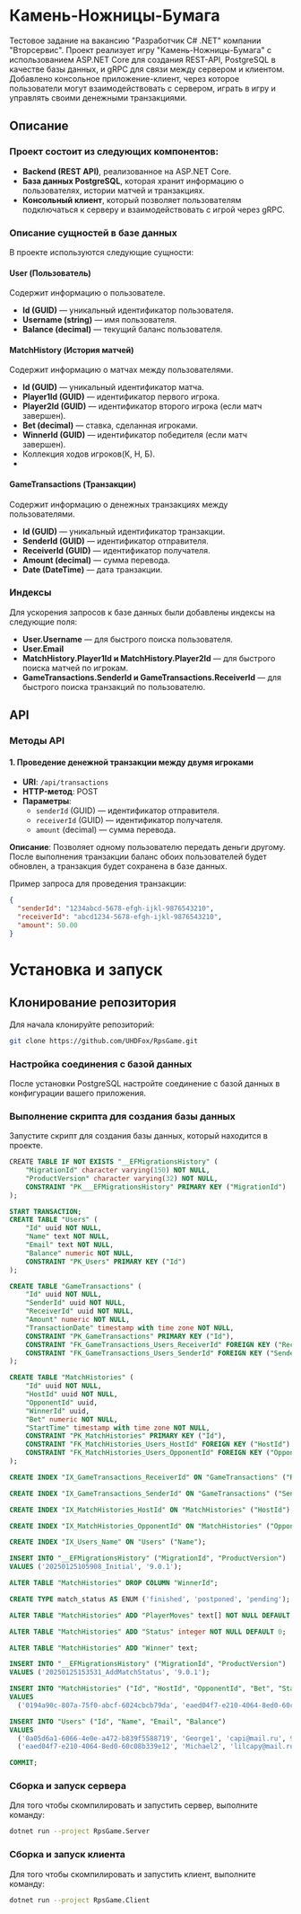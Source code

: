 # Камень-Ножницы-Бумага

Тестовое задание на вакансию "Разработчик C# .NET" компании "Вторсервис".
Проект реализует игру "Камень-Ножницы-Бумага" с использованием ASP.NET Core для создания REST-API, PostgreSQL в качестве базы данных, и gRPC для связи между сервером и клиентом. 
Добавлено консольное приложение-клиент, через которое пользователи могут взаимодействовать с сервером, играть в игру и управлять своими денежными транзакциями.

## Описание

### Проект состоит из следующих компонентов:
- **Backend (REST API)**, реализованное на ASP.NET Core.
- **База данных PostgreSQL**, которая хранит информацию о пользователях, истории матчей и транзакциях.
- **Консольный клиент**, который позволяет пользователям подключаться к серверу и взаимодействовать с игрой через gRPC.

### Описание сущностей в базе данных

В проекте используются следующие сущности:

#### User (Пользователь)
Содержит информацию о пользователе.
- **Id (GUID)** — уникальный идентификатор пользователя.
- **Username (string)** — имя пользователя.
- **Balance (decimal)** — текущий баланс пользователя.

#### MatchHistory (История матчей)
Содержит информацию о матчах между пользователями.
- **Id (GUID)** — уникальный идентификатор матча.
- **Player1Id (GUID)** — идентификатор первого игрока.
- **Player2Id (GUID)** — идентификатор второго игрока (если матч завершен).
- **Bet (decimal)** — ставка, сделанная игроками.
- **WinnerId (GUID)** — идентификатор победителя (если матч завершен).
- Коллекция ходов игроков(К, Н, Б).
- 
#### GameTransactions (Транзакции)
Содержит информацию о денежных транзакциях между пользователями.
- **Id (GUID)** — уникальный идентификатор транзакции.
- **SenderId (GUID)** — идентификатор отправителя.
- **ReceiverId (GUID)** — идентификатор получателя.
- **Amount (decimal)** — сумма перевода.
- **Date (DateTime)** — дата транзакции.

### Индексы
Для ускорения запросов к базе данных были добавлены индексы на следующие поля:
- **User.Username** — для быстрого поиска пользователя.
- **User.Email**
- **MatchHistory.Player1Id и MatchHistory.Player2Id** — для быстрого поиска матчей по игрокам.
- **GameTransactions.SenderId и GameTransactions.ReceiverId** — для быстрого поиска транзакций по пользователю.

## API

### Методы API

#### 1. Проведение денежной транзакции между двумя игроками
- **URI**: `/api/transactions`
- **HTTP-метод**: POST
- **Параметры**:
  - `senderId` (GUID) — идентификатор отправителя.
  - `receiverId` (GUID) — идентификатор получателя.
  - `amount` (decimal) — сумма перевода.
  
**Описание**: Позволяет одному пользователю передать деньги другому. После выполнения транзакции баланс обоих пользователей будет обновлен, а транзакция будет сохранена в базе данных.

Пример запроса для проведения транзакции:
```json
{
  "senderId": "1234abcd-5678-efgh-ijkl-9876543210",
  "receiverId": "abcd1234-5678-efgh-ijkl-9876543210",
  "amount": 50.00
}
```

# Установка и запуск

## Клонирование репозитория

Для начала клонируйте репозиторий:

```bash
git clone https://github.com/UHDFox/RpsGame.git
```

### Настройка соединения с базой данных
После установки PostgreSQL настройте соединение с базой данных в конфигурации вашего приложения.

### Выполнение скрипта для создания базы данных
Запустите скрипт для создания базы данных, который находится в проекте.
```sql
﻿CREATE TABLE IF NOT EXISTS "__EFMigrationsHistory" (
    "MigrationId" character varying(150) NOT NULL,
    "ProductVersion" character varying(32) NOT NULL,
    CONSTRAINT "PK___EFMigrationsHistory" PRIMARY KEY ("MigrationId")
);

START TRANSACTION;
CREATE TABLE "Users" (
    "Id" uuid NOT NULL,
    "Name" text NOT NULL,
    "Email" text NOT NULL,
    "Balance" numeric NOT NULL,
    CONSTRAINT "PK_Users" PRIMARY KEY ("Id")
);

CREATE TABLE "GameTransactions" (
    "Id" uuid NOT NULL,
    "SenderId" uuid NOT NULL,
    "ReceiverId" uuid NOT NULL,
    "Amount" numeric NOT NULL,
    "TransactionDate" timestamp with time zone NOT NULL,
    CONSTRAINT "PK_GameTransactions" PRIMARY KEY ("Id"),
    CONSTRAINT "FK_GameTransactions_Users_ReceiverId" FOREIGN KEY ("ReceiverId") REFERENCES "Users" ("Id") ON DELETE CASCADE,
    CONSTRAINT "FK_GameTransactions_Users_SenderId" FOREIGN KEY ("SenderId") REFERENCES "Users" ("Id") ON DELETE CASCADE
);

CREATE TABLE "MatchHistories" (
    "Id" uuid NOT NULL,
    "HostId" uuid NOT NULL,
    "OpponentId" uuid,
    "WinnerId" uuid,
    "Bet" numeric NOT NULL,
    "StartTime" timestamp with time zone NOT NULL,
    CONSTRAINT "PK_MatchHistories" PRIMARY KEY ("Id"),
    CONSTRAINT "FK_MatchHistories_Users_HostId" FOREIGN KEY ("HostId") REFERENCES "Users" ("Id") ON DELETE CASCADE,
    CONSTRAINT "FK_MatchHistories_Users_OpponentId" FOREIGN KEY ("OpponentId") REFERENCES "Users" ("Id")
);

CREATE INDEX "IX_GameTransactions_ReceiverId" ON "GameTransactions" ("ReceiverId");

CREATE INDEX "IX_GameTransactions_SenderId" ON "GameTransactions" ("SenderId");

CREATE INDEX "IX_MatchHistories_HostId" ON "MatchHistories" ("HostId");

CREATE INDEX "IX_MatchHistories_OpponentId" ON "MatchHistories" ("OpponentId");

CREATE INDEX "IX_Users_Name" ON "Users" ("Name");

INSERT INTO "__EFMigrationsHistory" ("MigrationId", "ProductVersion")
VALUES ('20250125105908_Initial', '9.0.1');

ALTER TABLE "MatchHistories" DROP COLUMN "WinnerId";

CREATE TYPE match_status AS ENUM ('finished', 'postponed', 'pending');

ALTER TABLE "MatchHistories" ADD "PlayerMoves" text[] NOT NULL DEFAULT ARRAY[]::text[];

ALTER TABLE "MatchHistories" ADD "Status" integer NOT NULL DEFAULT 0;

ALTER TABLE "MatchHistories" ADD "Winner" text;

INSERT INTO "__EFMigrationsHistory" ("MigrationId", "ProductVersion")
VALUES ('20250125153531_AddMatchStatus', '9.0.1');

INSERT INTO "MatchHistories" ("Id", "HostId", "OpponentId", "Bet", "StartTime", "PlayerMoves", "Status", "Winner")
VALUES
  ('0194a90c-807a-75f0-abcf-6024cbcb79da', 'eaed04f7-e210-4064-8ed0-60c08b339e12', '0a05d6a1-6066-4e0e-a472-b839f5588719', 450, '2025-01-27 21:35:56.379 +0300', '{Н,К}', 0, '0a05d6a1-6066-4e0e-a472-b839f5588719');

INSERT INTO "Users" ("Id", "Name", "Email", "Balance")
VALUES
  ('0a05d6a1-6066-4e0e-a472-b839f5588719', 'George1', 'capi@mail.ru', 900),
  ('eaed04f7-e210-4064-8ed0-60c08b339e12', 'Michael2', 'lilcapy@mail.ru', 2100);

COMMIT;
```

### Сборка и запуск сервера
Для того чтобы скомпилировать и запустить сервер, выполните команду:

```bash
dotnet run --project RpsGame.Server
```

### Сборка и запуск клиента
Для того чтобы скомпилировать и запустить клиент, выполните команду:

```bash
dotnet run --project RpsGame.Client
```

